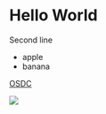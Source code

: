 # Hello World

Second line

* apple
* banana

[OSDC](https://osdc.code-maven.com/)

![](https://images.pexels.com/photos/1054655/pexels-photo-1054655.jpeg?auto=compress&cs=tinysrgb&w=1600)



